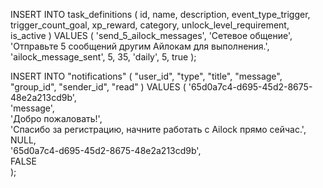 INSERT INTO task_definitions (
  id,
  name,
  description,
  event_type_trigger,
  trigger_count_goal,
  xp_reward,
  category,
  unlock_level_requirement,
  is_active
) VALUES (
  'send_5_ailock_messages',
  'Сетевое общение',
  'Отправьте 5 сообщений другим Айлокам для выполнения.',
  'ailock_message_sent',
  5,
  35,
  'daily',
  5,
  true
);

INSERT INTO "notifications" (
  "user_id",
  "type",
  "title",
  "message",
  "group_id",
  "sender_id",
  "read"
) VALUES (
  '65d0a7c4-d695-45d2-8675-48e2a213cd9b',  
  'message',                                
  'Добро пожаловать!',                      
  'Спасибо за регистрацию, начните работать с Ailock прямо сейчас.', 
  NULL,                                     
  '65d0a7c4-d695-45d2-8675-48e2a213cd9b',   
  FALSE                                      
);